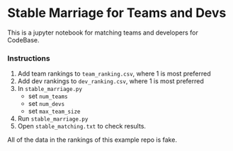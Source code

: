 # Stable Marriage for Teams and Devs

This is a jupyter notebook for matching teams and developers for CodeBase.

### Instructions

1. Add team rankings to `team_ranking.csv`, where 1 is most preferred
2. Add dev rankings to `dev_ranking.csv`, where 1 is most preferred
3. In `stable_marriage.py`
	- set `num_teams`
	- set `num_devs`
	- set `max_team_size`
4. Run `stable_marriage.py`
5. Open `stable_matching.txt` to check results.

All of the data in the rankings of this example repo is fake.
